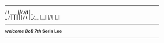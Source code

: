   ____       _ __ _  _____
 / ___\ ___ ||/ /(_)|   _ \
 \___ \/ __\|  | | || / \ |
 \____/\___ |__| |_||_| |_|
 
 *****************
 *****welcome*****
 *****BoB 7th*****
 ****Serin Lee****
 *****************
